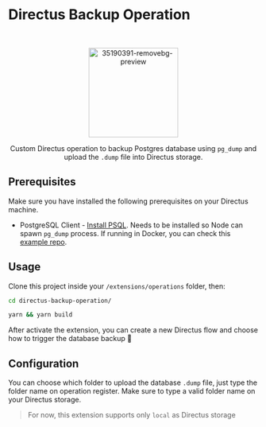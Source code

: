 # Directus Backup Operation

<br />
<p align="center">
  <img src="https://i.ibb.co/3dLBPqd/image-removebg-preview-4.png" alt="35190391-removebg-preview" border="0" height="180" width="180"/>
  <p align="center">
    Custom Directus operation to backup Postgres database using <code>pg_dump</code> and upload the <code>.dump</code> file into Directus storage.
    <br />
  </p>
</p>

## Prerequisites

Make sure you have installed the following prerequisites on your Directus machine. 

- PostgreSQL Client - [Install PSQL](https://packages.ubuntu.com/bionic/any/postgresql-client). Needs to be installed so Node can spawn `pg_dump` process. If running in Docker, you can check this [example repo](https://github.com/Guiqft/directus-psql-docker-example).

## Usage

Clone this project inside your `/extensions/operations` folder, then:

```bash
cd directus-backup-operation/
```

```bash
yarn && yarn build
```


After activate the extension, you can create a new Directus flow and choose how to trigger the database backup 🚀

## Configuration

You can choose which folder to upload the database `.dump` file, just type the folder name on operation register. Make sure to type a valid folder name on your Directus storage.

> For now, this extension supports only `local` as Directus storage
